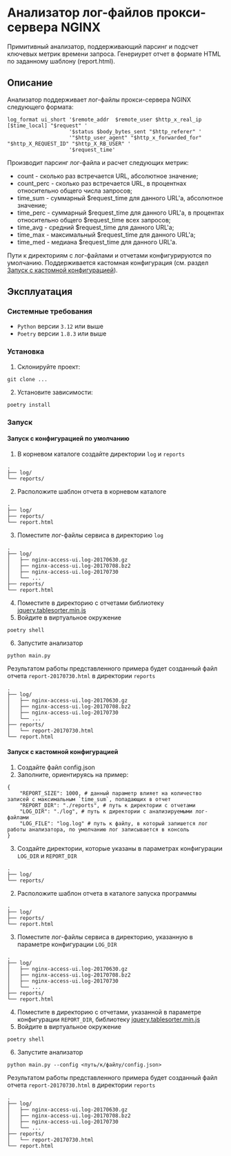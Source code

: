 # Анализатор лог-файлов прокси-сервера NGINX

Примитивный анализатор, поддерживающий парсинг и подсчет ключевых метрик времени запроса. Генериурет отчет в формате HTML по заданному шаблону (report.html).

## Описание

Анализатор поддерживает лог-файлы прокси-сервера NGINX следующего формата:
```
log_format ui_short '$remote_addr  $remote_user $http_x_real_ip [$time_local] "$request" '
                    '$status $body_bytes_sent "$http_referer" '
                    '"$http_user_agent" "$http_x_forwarded_for" "$http_X_REQUEST_ID" "$http_X_RB_USER" '
                    '$request_time'
```

Производит парсинг лог-файла и расчет следующих метрик:
* count - сколько раз встречается URL, абсолютное значение;
* count_perc - сколько раз встречается URL, в процентнах относительно общего числа запросов;
* time_sum - суммарный \$request_time для данного URL'а, абсолютное значение;
* time_perc - суммарный \$request_time для данного URL'а, в процентах относительно общего $request_time всех запросов;
* time_avg - средний \$request_time для данного URL'а;
* time_max - максимальный \$request_time для данного URL'а;
* time_med - медиана \$request_time для данного URL'а.

Пути к директориям с лог-файлами и отчетами конфигурируются по умолчанию. Поддерживается кастомная конфигурация (см. раздел [Запуск с кастомной конфигурацией](#запуск-с-кастомной-конфигурацией)).

## Эксплуатация

### Системные требования

* `Python` версии `3.12` или выше
* `Poetry` версии `1.8.3` или выше

### Установка

1. Склонируйте проект:
```
git clone ...
```
2. Установите зависимости:
```
poetry install
```

### Запуск

#### Запуск с конфигурацией по умолчанию
1. В корневом каталоге создайте директории `log` и `reports`
```
.
├── log/
└── reports/
```
2. Расположите шаблон отчета в корневом каталоге
```
.
├── log/
├── reports/
└── report.html
```
3. Поместите лог-файлы сервиса в директорию `log`
```
.
├── log/
│   ├── nginx-access-ui.log-20170630.gz
│   ├── nginx-access-ui.log-20170708.bz2
│   ├── nginx-access-ui.log-20170730
│   └── ...
├── reports/
└── report.html
```
4. Поместите в директорию с отчетами библиотеку [jquery.tablesorter.min.js](https://mottie.github.io/tablesorter/dist/js/jquery.tablesorter.min.js)
5. Войдите в виртуальное окружение
```
poetry shell
```
6. Запустите анализатор
```
python main.py
```
Результатом работы представленного примера будет созданный файл отчета `report-20170730.html` в директории `reports`
```
.
├── log/
│   ├── nginx-access-ui.log-20170630.gz
│   ├── nginx-access-ui.log-20170708.bz2
│   ├── nginx-access-ui.log-20170730
│   └── ...
├── reports/
│   └── report-20170730.html
└── report.html
```

#### Запуск с кастомной конфигурацией
1. Создайте файл config.json
2. Заполните, ориентируясь на пример:
```
{
    "REPORT_SIZE": 1000, # данный параметр влияет на количество записей с максимальным `time_sum`, попадающих в отчет
    "REPORT_DIR": "./reports", # путь к директории с отчетами
    "LOG_DIR": "./log", # путь к директории с анализируемыми лог-файлами
    "LOG_FILE": "log.log" # путь к файлу, в который запишется лог работы анализатора, по умолчанию лог записывается в консоль
}
```
3. Создайте директории, которые указаны в параметрах конфигурации `LOG_DIR` и `REPORT_DIR`
```
.
├── log/
└── reports/
```
2. Расположите шаблон отчета в каталоге запуска программы
```
.
├── log/
├── reports/
└── report.html
```
3. Поместите лог-файлы сервиса в директорию, указанную в параметре конфигурации `LOG_DIR`
```
.
├── log/
│   ├── nginx-access-ui.log-20170630.gz
│   ├── nginx-access-ui.log-20170708.bz2
│   ├── nginx-access-ui.log-20170730
│   └── ...
├── reports/
└── report.html
```
4. Поместите в директорию с отчетами, указанной в параметре конфигурации `REPORT_DIR`, библиотеку [jquery.tablesorter.min.js](https://mottie.github.io/tablesorter/dist/js/jquery.tablesorter.min.js)
5. Войдите в виртуальное окружение
```
poetry shell
```
6. Запустите анализатор
```
python main.py --config <путь/к/файлу/config.json>
```
Результатом работы представленного примера будет созданный файл отчета `report-20170730.html` в директории `reports`
```
.
├── log/
│   ├── nginx-access-ui.log-20170630.gz
│   ├── nginx-access-ui.log-20170708.bz2
│   ├── nginx-access-ui.log-20170730
│   └── ...
├── reports/
│   └── report-20170730.html
└── report.html
```

